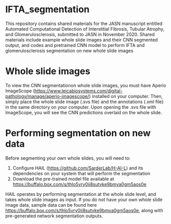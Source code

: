 # IFTA_segmentation

This repository contains shared materials for the JASN manuscript entitled Automated Computational Detection of Interstitial Fibrosis, Tubular Atrophy, and Glomerulosclerosis, submitted to JASN in November 2020. Shared materials include example whole slide images and their CNN segmented output, and codes and pretrained CNN  model to perform IFTA and glomerulosclerosis segmentation on new whole slide images


# Whole slide images
To view the CNN segmentationon whole slide images, you must have Aperio ImageScope (https://www.leicabiosystems.com/digital-pathology/manage/aperio-imagescope/) installed on your computer. Then, simply place the whole slide image (.svs file) and the annotations (.xml file) in the same directory on your computer. Upon opening the .svs file with ImageScope, you will see the CNN predictions overlaid on the whole slide. 


# Performing segmentation on new data
Before segmenting your own whole slides, you will need to:

1) Configure HAIL (https://github.com/SarderLab/H-AI-L) and its dependencies on your system that will perform the segmentation
2) Download the pre-trained model file available at https://buffalo.box.com/s/thlo5vry0ii8sutvke9bmva0gm5aos0e 

HAIL operates by performing segmentation at the whole slide level, and takes whole slide images as input. If you do not have your own whole slide image data, sample data can be found here https://buffalo.box.com/s/thlo5vry0ii8sutvke9bmva0gm5aos0e, along with pre-generated network segmentation outputs.



